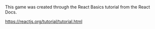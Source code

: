 This game was created through the React Basics tutorial from the React Docs.

https://reactjs.org/tutorial/tutorial.html
